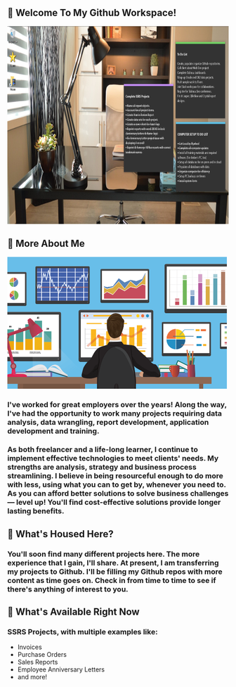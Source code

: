 ## 👋 Welcome To My Github Workspace!
<img src="/assets/images/officework.jpg" width="1000" height="450"/>


## 👋 More About Me
<img src="/assets/images/Analysis.png" width="500" height="300"/>

### I've worked for great employers over the years! Along the way, I've had the opportunity to work many projects requiring data analysis, data wrangling, report development, application development and training.


### As both freelancer and a life-long learner, I continue to implement effective technologies to meet clients' needs. My strengths are analysis, strategy and business process streamlining. I believe in being resourceful enough to do more with less, using what you can to get by, whenever you need to. As you can afford better solutions to solve business challenges — level up! You'll find cost-effective solutions provide longer lasting benefits. 


## 👀 What's Housed Here?
### You'll soon find many different projects here. The more experience that I gain, I'll share. At present, I am transferring my projects to Github. I'll be filling my Github repos with more content as time goes on. Check in from time to time to see if there's anything of interest to you.


## 👀 What's Available Right Now
### SSRS Projects, with multiple examples like:
- Invoices
- Purchase Orders
- Sales Reports
- Employee Anniversary Letters
- and more!







<!--
**curtild/curtild** is a ✨ _special_ ✨ repository because its `README.md` (this file) appears on your GitHub profile.
<a href="#"><img class="avatar avatar-user" src="https://avatars.githubusercontent.com/u/20559941?s=48&amp;v=4" width="38" height="38" style="border-radius:50%" alt="@curtild"></a> 
Here are some ideas to get you started:

- 🔭 I’m currently working on ...
- 🌱 I’m currently learning ...
- 👯 I’m looking to collaborate on ...
- 🤔 I’m looking for help with ...
- 💬 Ask me about ...
- 📫 How to reach me: ...
- 😄 Pronouns: ...
- ⚡ Fun fact: ...
-->

